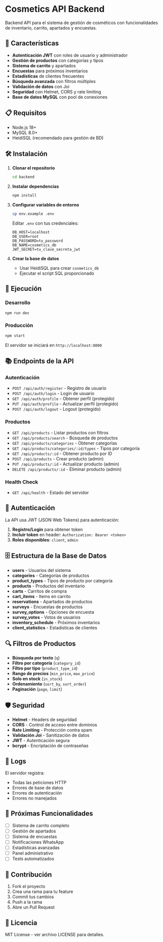 # Cosmetics API Backend

Backend API para el sistema de gestión de cosméticos con funcionalidades de inventario, carrito, apartados y encuestas.

## 🚀 Características

- **Autenticación JWT** con roles de usuario y administrador
- **Gestión de productos** con categorías y tipos
- **Sistema de carrito** y apartados
- **Encuestas** para próximos inventarios
- **Estadísticas** de clientes frecuentes
- **Búsqueda avanzada** con filtros múltiples
- **Validación de datos** con Joi
- **Seguridad** con Helmet, CORS y rate limiting
- **Base de datos MySQL** con pool de conexiones

## 📋 Requisitos

- Node.js 18+ 
- MySQL 8.0+
- HeidiSQL (recomendado para gestión de BD)

## 🛠️ Instalación

1. **Clonar el repositorio**
   ```bash
   cd backend
   ```

2. **Instalar dependencias**
   ```bash
   npm install
   ```

3. **Configurar variables de entorno**
   ```bash
   cp env.example .env
   ```
   
   Editar `.env` con tus credenciales:
   ```env
   DB_HOST=localhost
   DB_USER=root
   DB_PASSWORD=tu_password
   DB_NAME=cosmetics_db
   JWT_SECRET=tu_clave_secreta_jwt
   ```

4. **Crear la base de datos**
   - Usar HeidiSQL para crear `cosmetics_db`
   - Ejecutar el script SQL proporcionado

## 🚀 Ejecución

### Desarrollo
```bash
npm run dev
```

### Producción
```bash
npm start
```

El servidor se iniciará en `http://localhost:8000`

## 📚 Endpoints de la API

### Autenticación
- `POST /api/auth/register` - Registro de usuario
- `POST /api/auth/login` - Login de usuario
- `GET /api/auth/profile` - Obtener perfil (protegido)
- `PUT /api/auth/profile` - Actualizar perfil (protegido)
- `POST /api/auth/logout` - Logout (protegido)

### Productos
- `GET /api/products` - Listar productos con filtros
- `GET /api/products/search` - Búsqueda de productos
- `GET /api/products/categories` - Obtener categorías
- `GET /api/products/categories/:id/types` - Tipos por categoría
- `GET /api/products/:id` - Obtener producto por ID
- `POST /api/products` - Crear producto (admin)
- `PUT /api/products/:id` - Actualizar producto (admin)
- `DELETE /api/products/:id` - Eliminar producto (admin)

### Health Check
- `GET /api/health` - Estado del servidor

## 🔐 Autenticación

La API usa JWT (JSON Web Tokens) para autenticación:

1. **Registro/Login** para obtener token
2. **Incluir token** en header: `Authorization: Bearer <token>`
3. **Roles disponibles**: `client`, `admin`

## 🗄️ Estructura de la Base de Datos

- **users** - Usuarios del sistema
- **categories** - Categorías de productos
- **product_types** - Tipos de producto por categoría
- **products** - Productos del inventario
- **carts** - Carritos de compra
- **cart_items** - Items en carrito
- **reservations** - Apartados de productos
- **surveys** - Encuestas de productos
- **survey_options** - Opciones de encuesta
- **survey_votes** - Votos de usuarios
- **inventory_schedule** - Próximos inventarios
- **client_statistics** - Estadísticas de clientes

## 🔍 Filtros de Productos

- **Búsqueda por texto** (`q`)
- **Filtro por categoría** (`category_id`)
- **Filtro por tipo** (`product_type_id`)
- **Rango de precios** (`min_price`, `max_price`)
- **Solo en stock** (`in_stock`)
- **Ordenamiento** (`sort_by`, `sort_order`)
- **Paginación** (`page`, `limit`)

## 🛡️ Seguridad

- **Helmet** - Headers de seguridad
- **CORS** - Control de acceso entre dominios
- **Rate Limiting** - Protección contra spam
- **Validación Joi** - Sanitización de datos
- **JWT** - Autenticación segura
- **bcrypt** - Encriptación de contraseñas

## 📝 Logs

El servidor registra:
- Todas las peticiones HTTP
- Errores de base de datos
- Errores de autenticación
- Errores no manejados

## 🧪 Próximas Funcionalidades

- [ ] Sistema de carrito completo
- [ ] Gestión de apartados
- [ ] Sistema de encuestas
- [ ] Notificaciones WhatsApp
- [ ] Estadísticas avanzadas
- [ ] Panel administrativo
- [ ] Tests automatizados

## 🤝 Contribución

1. Fork el proyecto
2. Crea una rama para tu feature
3. Commit tus cambios
4. Push a la rama
5. Abre un Pull Request

## 📄 Licencia

MIT License - ver archivo LICENSE para detalles. 